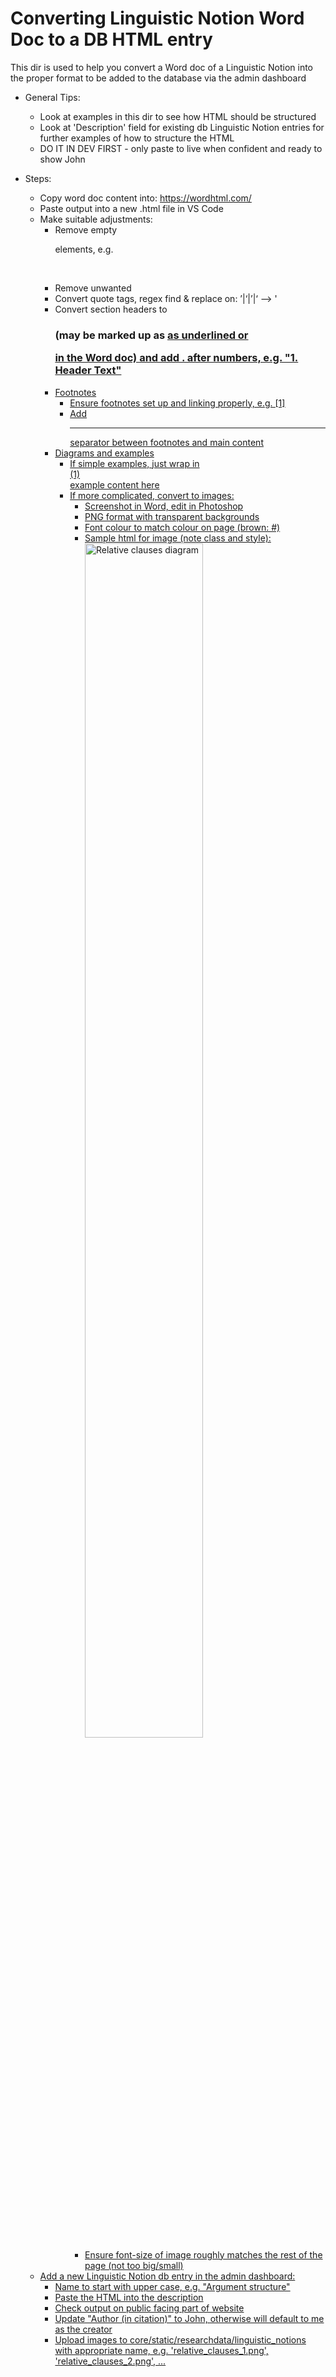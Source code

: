 # Converting Linguistic Notion Word Doc to a DB HTML entry

This dir is used to help you convert a Word doc of a Linguistic Notion into the proper format to be added to the database via the admin dashboard

- General Tips:
    - Look at examples in this dir to see how HTML should be structured
    - Look at 'Description' field for existing db Linguistic Notion entries for further examples of how to structure the HTML
    - DO IT IN DEV FIRST - only paste to live when confident and ready to show John

- Steps:
    - Copy word doc content into: https://wordhtml.com/
    - Paste output into a new .html file in VS Code
    - Make suitable adjustments:
        - Remove empty <p> elements, e.g. <p>&nbsp;</p>
        - Remove unwanted &nbsp;
        - Convert quote tags, regex find & replace on: &rsquo;|&lsquo;|’|‘  --> '
        - Convert section headers to <h3> (may be marked up as <u> as underlined or <p> in the Word doc) and add . after numbers, e.g. "1. Header Text"
        - Footnotes
            - Ensure footnotes set up and linking properly, e.g. <a href="#_ftn1" name="_ftnref1">[1]</a>
            - Add <hr> separator between footnotes and main content
        - Diagrams and examples
            - If simple examples, just wrap in <div class="example"><label>(1)</label><div class="content">example content here</div></div>
            - If more complicated, convert to images:
                - Screenshot in Word, edit in Photoshop
                - PNG format with transparent backgrounds
                - Font colour to match colour on page (brown: #)
                - Sample html for image (note class and style): <img src="/static/images/researchdata/linguistic_notions/relative_clauses_1.png" alt="Relative clauses diagram"  class="example" style="width: 70%">
                - Ensure font-size of image roughly matches the rest of the page (not too big/small)
    - Add a new Linguistic Notion db entry in the admin dashboard:
        - Name to start with upper case, e.g. "Argument structure"
        - Paste the HTML into the description
        - Check output on public facing part of website
        - Update "Author (in citation)" to John, otherwise will default to me as the creator
        - Upload images to core/static/researchdata/linguistic_notions with appropriate name, e.g. 'relative_clauses_1.png', 'relative_clauses_2.png', ...
